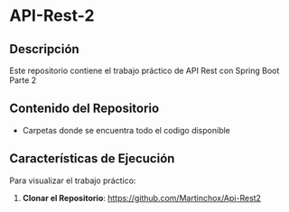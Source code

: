 # API-Rest-2
## Descripción
Este repositorio contiene el trabajo práctico de API Rest con Spring Boot Parte 2
## Contenido del Repositorio
- Carpetas donde se encuentra todo el codigo disponible
## Características de Ejecución
Para visualizar el trabajo práctico:

1. **Clonar el Repositorio**:
https://github.com/Martinchox/Api-Rest2
